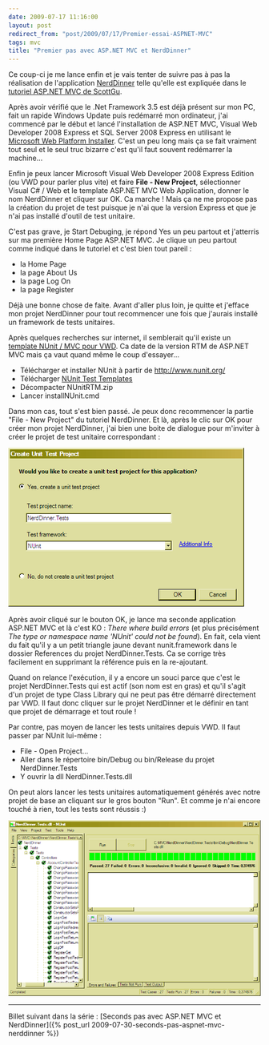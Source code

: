 ```yaml
---
date: 2009-07-17 11:16:00
layout: post
redirect_from: "post/2009/07/17/Premier-essai-ASPNET-MVC"
tags: mvc
title: "Premier pas avec ASP.NET MVC et NerdDinner"
---
```


Ce coup-ci je me lance enfin et je vais tenter de suivre pas à pas la
réalisation de l'application [NerdDinner](http://www.nerddinner.com/) telle qu'elle est expliquée dans le [tutoriel ASP.NET MVC de ScottGu](http://weblogs.asp.net/scottgu/archive/2009/03/10/free-asp-net-mvc-ebook-tutorial.aspx).

Après avoir vérifié que le .Net Framework 3.5 est déjà présent sur mon PC,
fait un rapide Windows Update puis redémarré mon ordinateur, j'ai commencé par
le début et lancé l'installation de ASP.NET MVC, Visual Web Developer 2008
Express et SQL Server 2008 Express en utilisant le [Microsoft Web Platform
Installer](http://www.microsoft.com/web/downloads). C'est un peu long mais ça se fait vraiment tout seul et le seul
truc bizarre c'est qu'il faut souvent redémarrer la machine...

Enfin je peux lancer Microsoft Visual Web Developer 2008 Express Edition (ou
VWD pour parler plus vite) et faire **File - New Project**,
sélectionner Visual C# / Web et le template ASP.NET MVC Web Application, donner
le nom NerdDinner et cliquer sur OK. Ca marche ! Mais ça ne me propose pas
la création du projet de test puisque je n'ai que la version Express et que je
n'ai pas installé d'outil de test unitaire.

C'est pas grave, je Start Debuging, je répond Yes un peu partout et
j'atterris sur ma première Home Page ASP.NET MVC. Je clique un peu partout
comme indiqué dans le tutoriel et c'est bien tout pareil :

* la Home Page
* la page About Us
* la page Log On
* la page Register

Déjà une bonne chose de faite. Avant d'aller plus loin, je quitte et
j'efface mon projet NerdDinner pour tout recommencer une fois que j'aurais
installé un framework de tests unitaires.

Après quelques recherches sur internet, il semblerait qu'il existe un
[template NUnit / MVC pour VWD](http://blogs.msdn.com/webdevtools/archive/2009/04/28/updated-nunit-templates-for-asp-net-mvc-1-0-rtm.aspx). Ca date de la version RTM de
ASP.NET MVC mais ça vaut quand même le coup d'essayer...

* Télécharger et installer NUnit à partir de <http://www.nunit.org/>
* Télécharger [NUnit Test Templates](http://blogs.msdn.com/webdevtools/archive/2009/04/28/updated-nunit-templates-for-asp-net-mvc-1-0-rtm.aspx)
* Décompacter NUnitRTM.zip
* Lancer installNUnit.cmd

Dans mon cas, tout s'est bien passé. Je peux donc recommencer la partie
"File - New Project" du tutoriel NerdDinner. Et là, après le clic sur OK pour
créer mon projet NerdDinner, j'ai bien une boite de dialogue pour m'inviter à
créer le projet de test unitaire correspondant :

![](/public/2009/nunit-create.png)

Après avoir cliqué sur le bouton OK, je lance ma seconde application ASP.NET
MVC et là c'est KO : *There where build errors* (et plus précisément
*The type or namespace name 'NUnit' could not be found*). En fait, cela
vient du fait qu'il y a un petit triangle jaune devant nunit.framework dans le
dossier References du projet NerdDinner.Tests. Ca se corrige très facilement en
supprimant la référence puis en la re-ajoutant.

Quand on relance l'exécution, il y a encore un souci parce que c'est le
projet NerdDinner.Tests qui est actif (son nom est en gras) et qu'il s'agit
d'un projet de type Class Library qui ne peut pas être démarré directement par
VWD. Il faut donc cliquer sur le projet NerdDinner et le définir en tant que
projet de démarrage et tout roule !

Par contre, pas moyen de lancer les tests unitaires depuis VWD. Il faut
passer par NUnit lui-même :

* File - Open Project...
* Aller dans le répertoire bin/Debug ou bin/Release du projet
NerdDinner.Tests
* Y ouvrir la dll NerdDinner.Tests.dll

On peut alors lancer les tests unitaires automatiquement générés avec notre
projet de base an cliquant sur le gros bouton "Run". Et comme je n'ai encore
touché à rien, tout les tests sont réussis :)

[![NUnit-Run.png](/public/2009/nunit-run.png)](/public/2009/nunit-run.png "NUnit-Run.png, juil 2009")

---
Billet suivant dans la série : [Seconds pas avec ASP.NET MVC et NerdDinner]({% post_url 2009-07-30-seconds-pas-aspnet-mvc-nerddinner %})
